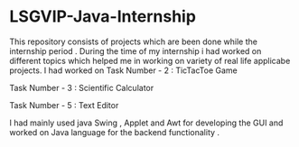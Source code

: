 # LSGVIP-Java-Internship
 This repository consists of projects which are been done while the internship period .
 During the time of my internship i had worked on different topics 
 which helped me in working on variety of real life applicabe projects.
I had worked on 
  Task Number - 2 : TicTacToe Game 
  
  Task Number - 3 : Scientific Calculator 
  
  Task Number - 5 : Text Editor 
  
I had mainly used java Swing , Applet and Awt for developing the GUI and 
worked on Java language for the backend functionality .
